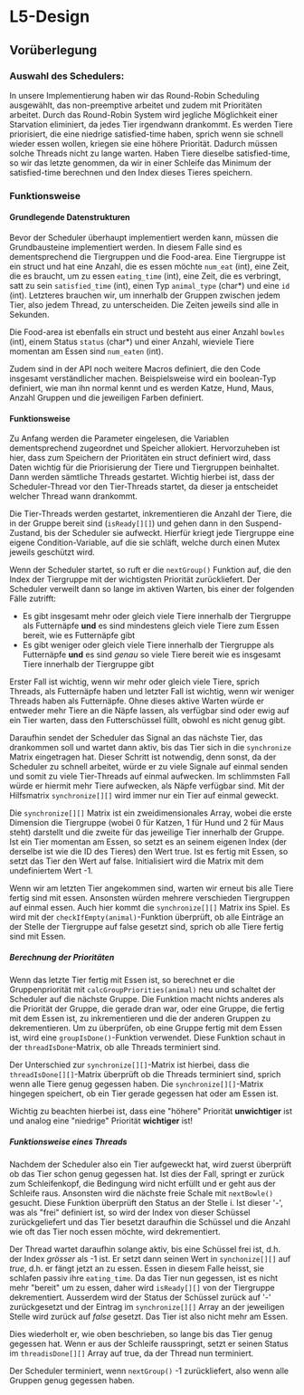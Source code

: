 # L5-Design

## Vorüberlegung

### Auswahl des Schedulers:
In unsere Implementierung haben wir das Round-Robin Scheduling ausgewählt, das non-preemptive arbeitet und zudem mit Prioritäten arbeitet. 
Durch das Round-Robin System wird jegliche Möglichkeit einer Starvation eliminiert, da jedes Tier irgendwann drankommt.
Es werden Tiere priorisiert, die eine niedrige satisfied-time haben, sprich wenn sie schnell wieder essen wollen, kriegen sie eine höhere Priorität. Dadurch müssen solche Threads nicht zu lange warten.
Haben Tiere dieselbe satisfied-time, so wir das letzte genommen, da wir in einer Schleife das Minimum der satisfied-time berechnen und den Index dieses Tieres speichern.

### Funktionsweise

#### Grundlegende Datenstrukturen

Bevor der Scheduler überhaupt implementiert werden kann, müssen die Grundbausteine implementiert werden.
In diesem Falle sind es dementsprechend die Tiergruppen und die Food-area.
Eine Tiergruppe ist ein struct und hat eine Anzahl, die es essen möchte `num_eat` (int), eine Zeit, die es braucht, um zu essen `eating_time` (int), eine Zeit, die es verbringt, satt zu sein `satisfied_time` (int), einen Typ `animal_type` (char*) und eine `id` (int). 
Letzteres brauchen wir, um innerhalb der Gruppen zwischen jedem Tier, also jedem Thread, zu unterscheiden. Die Zeiten jeweils sind alle in Sekunden.

Die Food-area ist ebenfalls ein struct und besteht aus einer Anzahl `bowles` (int), einem Status `status` (char*) und einer Anzahl, wieviele Tiere momentan am Essen sind `num_eaten` (int).

Zudem sind in der API noch weitere Macros definiert, die den Code insgesamt verständlicher machen. Beispielsweise wird ein boolean-Typ definiert, wie man ihn normal kennt und es werden Katze, Hund, Maus, Anzahl Gruppen und die jeweiligen Farben definiert.

#### Funktionsweise

Zu Anfang werden die Parameter eingelesen, die Variablen dementsprechend zugeordnet und Speicher allokiert. Hervorzuheben ist hier, dass zum Speichern der Prioritäten ein struct definiert wird, dass Daten wichtig für die Priorisierung der Tiere und Tiergruppen beinhaltet.
Dann werden sämtliche Threads gestartet. 
Wichtig hierbei ist, dass der Scheduler-Thread vor den Tier-Threads startet, da dieser ja entscheidet welcher Thread wann drankommt. 

Die Tier-Threads werden gestartet, inkrementieren die Anzahl der Tiere, die in der Gruppe bereit sind (`isReady[][]`) und gehen dann in den Suspend-Zustand, bis der Scheduler sie aufweckt. 
Hierfür kriegt jede Tiergruppe eine eigene Condition-Variable, auf die sie schläft, welche durch einen Mutex jeweils geschützt wird.

Wenn der Scheduler startet, so ruft er die `nextGroup()` Funktion auf, die den Index der Tiergruppe mit der wichtigsten Priorität zurückliefert. Der Scheduler verweilt dann so lange im aktiven Warten, bis einer der folgenden Fälle zutrifft:
- Es gibt insgesamt mehr oder gleich viele Tiere innerhalb der Tiergruppe als Futternäpfe __und__ es sind mindestens gleich viele Tiere zum Essen bereit, wie es Futternäpfe gibt
- Es gibt weniger oder gleich viele Tiere innerhalb der Tiergruppe als Futternäpfe __und__ es sind _genau_ so viele Tiere bereit wie es insgesamt Tiere innerhalb der Tiergruppe gibt

Erster Fall ist wichtig, wenn wir mehr oder gleich viele Tiere, sprich Threads, als Futternäpfe haben und letzter Fall ist wichtig, wenn wir weniger Threads haben als Futternäpfe. 
Ohne dieses aktive Warten würde er entweder mehr Tiere an die Näpfe lassen, als verfügbar sind oder ewig auf ein Tier warten, dass den Futterschüssel füllt, obwohl es nicht genug gibt.

Daraufhin sendet der Scheduler das Signal an das nächste Tier, das drankommen soll und wartet dann aktiv, bis das Tier sich in die `synchronize` Matrix eingetragen hat. 
Dieser Schritt ist notwendig, denn sonst, da der Scheduler zu schnell arbeitet, würde er zu viele Signale auf einmal senden und somit zu viele Tier-Threads auf einmal aufwecken. 
Im schlimmsten Fall würde er hiermit mehr Tiere aufwecken, als Näpfe verfügbar sind. Mit der Hilfsmatrix `synchronize[][]` wird immer nur ein Tier auf einmal geweckt.

Die `synchronize[][]` Matrix ist ein zweidimensionales Array, wobei die erste Dimension die Tiergruppe (wobei 0 für Katzen, 1 für Hund und 2 für Maus steht) darstellt und die zweite für das jeweilige Tier innerhalb der Gruppe.
Ist ein Tier momentan am Essen, so setzt es an seinem eigenen Index (der derselbe ist wie die ID des Tieres) den Wert true. Ist es fertig mit Essen, so setzt das Tier den Wert auf false. Initialisiert wird die Matrix mit dem undefiniertem Wert -1.

Wenn wir am letzten Tier angekommen sind, warten wir erneut bis alle Tiere fertig sind mit essen. Ansonsten würden mehrere verschieden Tiergruppen auf einmal essen. Auch hier kommt die `synchronize[][]` Matrix ins Spiel. 
Es wird mit der `checkIfEmpty(animal)`-Funktion überprüft, ob alle Einträge an der Stelle der Tiergruppe auf false gesetzt sind, sprich ob alle Tiere fertig sind mit Essen.

##### Berechnung der Prioritäten

Wenn das letzte Tier fertig mit Essen ist, so berechnet er die Gruppenpriorität mit `calcGroupPriorities(animal)` neu und schaltet der Scheduler auf die nächste Gruppe. 
Die Funktion macht nichts anderes als die Priorität der Gruppe, die gerade dran war, oder eine Gruppe, die fertig mit dem Essen ist, zu inkrementieren und die der anderen Gruppen zu dekrementieren. 
Um zu überprüfen, ob eine Gruppe fertig mit dem Essen ist, wird eine `groupIsDone()`-Funktion verwendet. Diese Funktion schaut in der `threadIsDone`-Matrix, ob alle Threads terminiert sind.

Der Unterschied zur `synchronize[][]`-Matrix ist hierbei, dass die `threadIsDone[][]`-Matrix überprüft ob die Threads terminiert sind, sprich wenn alle Tiere genug gegessen haben. 
Die `synchronize[][]`-Matrix hingegen speichert, ob ein Tier gerade gegessen hat oder am Essen ist.

Wichtig zu beachten hierbei ist, dass eine "höhere" Priorität __unwichtiger__ ist und analog eine "niedrige" Priorität __wichtiger__ ist!

##### Funktionsweise eines Threads
Nachdem der Scheduler also ein Tier aufgeweckt hat, wird zuerst überprüft ob das Tier schon genug gegessen hat.
Ist dies der Fall, springt er zurück zum Schleifenkopf, die Bedingung wird nicht erfüllt und er geht aus der Schleife raus.
Ansonsten wird die nächste freie Schale mit `nextBowle()` gesucht. Diese Funktion überprüft den Status an der Stelle i. 
Ist dieser '-', was als "frei" definiert ist, so wird der Index von dieser Schüssel zurückgeliefert und das Tier besetzt daraufhin die Schüssel und die Anzahl wie oft das Tier noch essen möchte, wird dekrementiert.

Der Thread wartet daraufhin solange aktiv, bis eine Schüssel frei ist, d.h. der Index *grösser* als -1 ist.
Er setzt dann seinen Wert in `synchonize[][]` auf *true*, d.h. er fängt jetzt an zu essen. 
Essen in diesem Falle heisst, sie schlafen passiv ihre `eating_time`. Da das Tier nun gegessen, ist es nicht mehr "bereit" um zu essen, daher wird `isReady[][]` von der Tiergruppe dekrementiert.
Ausserdem wird der Status der Schüssel zurück auf '-' zurückgesetzt und der Eintrag im `synchronize[][]` Array an der jeweiligen Stelle wird zurück auf *false* gesetzt. Das Tier ist also nicht mehr am Essen.

Dies wiederholt er, wie oben beschrieben, so lange bis das Tier genug gegessen hat. Wenn er aus der Schleife rausspringt, setzt er seinen Status im `threadisDone[][]` Array auf true, da der Thread nun terminiert.

Der Scheduler terminiert, wenn `nextGroup()` -1 zurückliefert, also wenn alle Gruppen genug gegessen haben.
